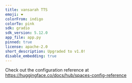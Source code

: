 ```yaml
---
title: vansarah TTS
emoji: ❤️
colorFrom: indigo
colorTo: pink
sdk: gradio
sdk_version: 5.12.0
app_file: app.py
pinned: true
license: apache-2.0
short_description: Upgraded to v1.0!
disable_embedding: true
---
```


Check out the configuration reference at https://huggingface.co/docs/hub/spaces-config-reference